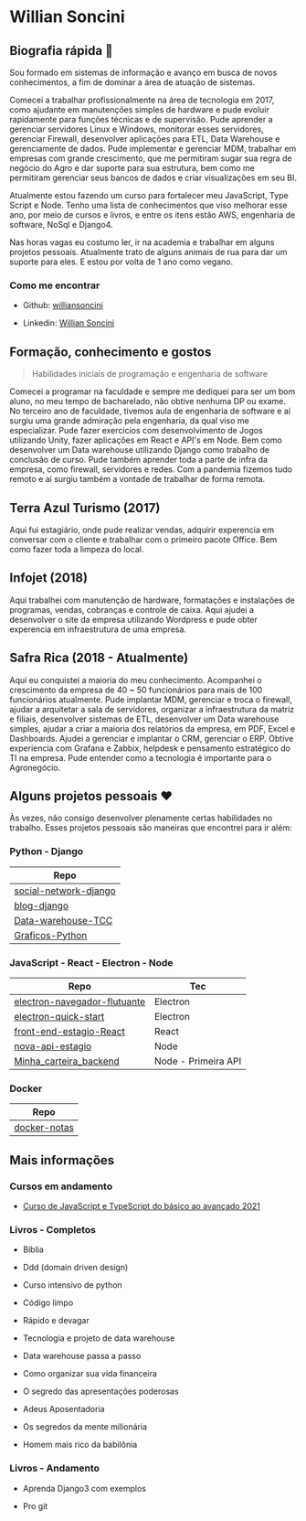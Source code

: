 # Willian Soncini

## Biografia rápida 📄

Sou formado em sistemas de informação e avanço em busca de novos conhecimentos, a fim de dominar a área de atuação de sistemas. 

Comecei a trabalhar profissionalmente na área de tecnologia em 2017, como ajudante em manutenções simples de hardware e pude evoluir rapidamente para funções técnicas e de supervisão. Pude aprender a gerenciar servidores Linux e Windows, monitorar esses servidores, gerenciar Firewall, desenvolver aplicações para ETL, Data Warehouse e gerenciamente de dados. Pude implementar e gerenciar MDM, trabalhar em empresas com grande crescimento, que me permitiram sugar sua regra de negócio do Agro e dar suporte para sua estrutura, bem como me permitiram gerenciar seus bancos de dados e criar visualizações em seu BI. 

Atualmente estou fazendo um curso para fortalecer meu JavaScript, Type Script e Node. Tenho uma lista de conhecimentos que viso melhorar esse ano, por meio de cursos e livros, e entre os itens estão AWS, engenharia de software, NoSql e Django4.  

Nas horas vagas eu costumo ler, ir na academia e trabalhar em alguns projetos pessoais. Atualmente trato de alguns animais de rua para dar um suporte para eles. E estou por volta de 1 ano como vegano. 

### Como me encontrar

- Github: [williansoncini](https://github.com/williansoncini) 

- Linkedin: [Willian Soncini](https://www.linkedin.com/in/willian-soncini-783b18160/) 

## Formação, conhecimento e gostos

> Habilidades iniciais de programação e engenharia de software 

Comecei a programar na faculdade e sempre me dediquei para ser um bom aluno, no meu tempo de bacharelado, não obtive nenhuma DP ou exame. No terceiro ano de faculdade, tivemos aula de engenharia de software e aí surgiu uma grande admiração pela engenharia, da qual viso me especializar. Pude fazer exercicios com desenvolvimento de Jogos utilizando Unity, fazer aplicações em React e API's em Node. Bem como desenvolver um Data warehouse utilizando Django como trabalho de conclusão de curso. Pude também aprender toda a parte de infra da empresa, como firewall, servidores e redes. Com a pandemia fizemos tudo remoto e aí surgiu também a vontade de trabalhar de forma remota. 

## Terra Azul Turismo (2017)

Aqui fui estagiário, onde pude realizar vendas, adquirir experencia em conversar com o cliente e trabalhar com o primeiro pacote Office. Bem como fazer toda a limpeza do local.  

## Infojet (2018)

Aqui trabalhei com manutenção de hardware, formatações e instalações de programas, vendas, cobranças e controle de caixa. Aqui ajudei a desenvolver o site da empresa utilizando Wordpress e pude obter experencia em infraestrutura de uma empresa. 

## Safra Rica (2018 - Atualmente)

Aqui eu conquistei a maioria do meu conhecimento. Acompanhei o crescimento da empresa de 40 ~ 50 funcionários para mais de 100 funcionários atualmente. Pude implantar MDM, gerenciar e troca o firewall, ajudar a arquitetar a sala de servidores, organizar a infraestrutura da matriz e filiais, desenvolver sistemas de ETL, desenvolver um Data warehouse simples, ajudar a criar a maioria dos relatórios da empresa, em PDF, Excel e Dashboards. Ajudei a gerenciar e implantar o CRM, gerenciar o ERP. Obtive experiencia com Grafana e Zabbix, helpdesk e pensamento estratégico do TI na empresa. Pude entender como a tecnologia é importante para o Agronegócio. 

## Alguns projetos pessoais ❤

Às vezes, não consigo desenvolver plenamente certas habilidades no trabalho. Esses projetos pessoais são maneiras que encontrei para ir além: 

### Python - Django

| Repo                                                                             |
| -------------------------------------------------------------------------------- |
| [social-network-django](https://github.com/williansoncini/social-network-django) |
| [blog-django](https://github.com/williansoncini/blog-django)                     |
| [Data-warehouse-TCC](https://github.com/williansoncini/Data-warehouse-TCC)       |
| [Graficos-Python](https://github.com/williansoncini/Graficos-Python)             |

### JavaScript - React - Electron - Node

| Repo                                                                                           | Tec                 |
| ---------------------------------------------------------------------------------------------- | ------------------- |
| [electron-navegador-flutuante](https://github.com/williansoncini/electron-navegador-flutuante) | Electron            |
| [electron-quick-start](https://github.com/williansoncini/electron-quick-start)                 | Electron            |
| [front-end-estagio-React](https://github.com/williansoncini/front-end-estagio-React)           | React               |
| [nova-api-estagio](https://github.com/williansoncini/nova-api-estagio)                         | Node                |
| [Minha_carteira_backend](https://github.com/williansoncini/Minha_carteira_backend)             | Node - Primeira API |

### Docker

| Repo                                                           |
| -------------------------------------------------------------- |
| [docker-notas](https://github.com/williansoncini/docker-notas) |

## Mais informações

### Cursos em andamento

- [Curso de JavaScript e TypeScript do básico ao avançado 2021](https://www.udemy.com/course/curso-de-javascript-moderno-do-basico-ao-avancado/) 

### Livros - Completos

- Bíblia 

- Ddd (domain driven design) 

- Curso intensivo de python 

- Código limpo 

- Rápido e devagar 

- Tecnologia e projeto de data warehouse 

- Data warehouse passa a passo 

- Como organizar sua vida financeira 

- O segredo das apresentações poderosas 

- Adeus Aposentadoria 

- Os segredos da mente milionária 

- Homem mais rico da babilônia 

### Livros - Andamento

- Aprenda Django3 com exemplos 

- Pro git 
